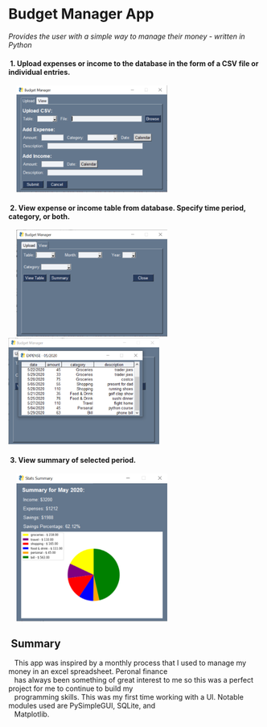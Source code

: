 # Budget Manager App 

*Provides the user with a simple way to manage their money - written in Python*



#### &nbsp;1. Upload expenses or income to the database in the form of a CSV file or individual entries.
&nbsp;&nbsp;&nbsp;  <img src="Images/bm..PNG" width="300">


#### &nbsp;2. View expense or income table from database. Specify time period, category, or both.
&nbsp;&nbsp;&nbsp; <img src="Images/bm.PNG" width="300"> &nbsp; <img src="Images/bm1.PNG" width="300">


#### &nbsp;3. View summary of selected period.
&nbsp;&nbsp;&nbsp; <img src="Images/bm2.PNG" width="300">


## &nbsp;Summary
&nbsp;&nbsp; This app was inspired by a monthly process that I used to manage my money in an excel spreadsheet. Peronal finance    
&nbsp;&nbsp; has always been something of great interest to me so this was a perfect project for me to continue to build my   
&nbsp;&nbsp; programming skills. This was my first time working with a UI. Notable modules used are PySimpleGUI, SQLite, and   
&nbsp;&nbsp; Matplotlib. 
